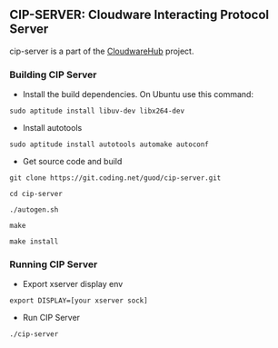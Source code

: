 ## CIP-SERVER: Cloudware Interacting Protocol Server

cip-server is a part of the
[CloudwareHub](http://www.cloudwarehub.com) project.



### Building CIP Server

* Install the build dependencies. On Ubuntu use this command:

`sudo aptitude install libuv-dev libx264-dev`

* Install autotools

`sudo aptitude install autotools automake autoconf`

* Get source code and build

`git clone https://git.coding.net/guod/cip-server.git`

`cd cip-server`

`./autogen.sh`

`make`

`make install`


### Running CIP Server

* Export xserver display env

`export DISPLAY=[your xserver sock]`

* Run CIP Server

`./cip-server`
